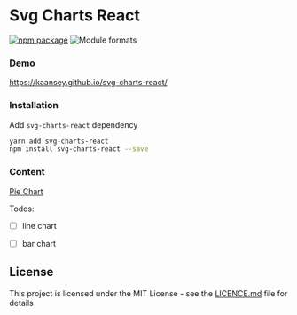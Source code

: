 # Svg Charts React

[![npm package][npm-badge]][npm] ![Module formats][module-formats]

### Demo
https://kaansey.github.io/svg-charts-react/

### Installation
Add `svg-charts-react` dependency
```bash
yarn add svg-charts-react
npm install svg-charts-react --save
```

### Content
[Pie Chart](https://github.com/kaansey/svg-charts-react/blob/master/src/charts/PieChart/README.md)

Todos:

- [ ] line chart
- [ ] bar chart


## License
This project is licensed under the MIT License - see the
[LICENCE.md](./LICENCE.md) file for details


[npm-badge]: https://img.shields.io/npm/v/svg-charts-react?style=flat-square
[npm]: https://www.npmjs.com/package/svg-charts-react
[module-formats]: https://img.shields.io/badge/module%20formats-cjs%2C%20esm-green.svg?style=flat-square

